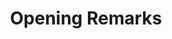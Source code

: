 ---
# Determines which item appears first on the schedule (lowest number (0) appears first)
sequence_id: 1

day: Tuesday, 11th

# Time of the event
time: 10:15 - 10:30

# Title of the event
title: Opening Remarks

# Speaker Info
speaker: Organizers
webpage: /organizers
# affil: Buzz University
# affil_link: https://buzz.edu
# affil2: Buzz University
# affil2_link: https://buzz.edu

# Image
img: ../organizers/george.jpg
img_link: /organizers
---